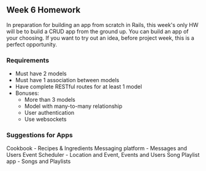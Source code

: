 ## Week 6 Homework

In preparation for building an app from scratch in Rails, this week's only HW will be to build a CRUD app from the ground up. You can build an app of your choosing. If you want to try out an idea, before project week, this is a perfect opportunity.

### Requirements

- Must have 2 models
- Must have 1 association between models
- Have complete RESTful routes for at least 1 model
- Bonuses:
  - More than 3 models
  - Model with many-to-many relationship
  - User authentication
  - Use websockets

### Suggestions for Apps
  Cookbook
    - Recipes & Ingredients
  Messaging platform
    - Messages and Users
  Event Scheduler
    - Location and Event, Events and Users
  Song Playlist app
    - Songs and Playlists
